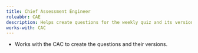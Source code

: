 ```yaml
---
title: Chief Assessment Engineer
roleabbr: CAE
description: Helps create questions for the weekly quiz and its versions.
works-with: CAC
---
```


* Works with the CAC to create the questions and their versions.

